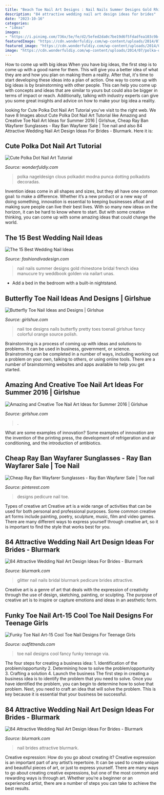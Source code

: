 ```yaml
---
title: "Beach Toe Nail Art Designs : Nail Nails Summer Designs Gold Rhinestone Bridal French Idea Manucure Try Weddbook Golden Via Nailart Unas"
description: "84 attractive wedding nail art design ideas for brides"
date: "2023-10-16"
categories:
- "ideas"
images:
- "https://i.pinimg.com/736x/5e/fe/d2/5efed2da0c7be19d6f5fdadfea103c9b--designs-pedicure-toenail-art-designs.jpg"
featuredImage: "https://cdn.wonderfuldiy.com/wp-content/uploads/2014/07/polka-dots-nails.jpg"
featured_image: "https://cdn.wonderfuldiy.com/wp-content/uploads/2014/07/polka-dots-nails.jpg"
image: "https://cdn.wonderfuldiy.com/wp-content/uploads/2014/07/polka-dots-nails.jpg"
---
```



How to come up with big ideas
When you have big ideas, the first step is to come up with a good name for them. This will give you a better idea of what they are and how you plan on making them a reality. After that, it's time to start developing these ideas into a plan of action.
One way to come up with big ideas is by brainstorming with other people. This can help you come up with concepts and ideas that are similar to yours but could also be bigger in terms of impact or reach. Additionally, talking with industry experts can give you some great insights and advice on how to make your big idea a reality.

	

		
looking for Cute Polka Dot Nail Art Tutorial you've visit to the right web. We have 8 Images about Cute Polka Dot Nail Art Tutorial like Amazing and Creative Toe Nail Art Ideas for Summer 2016 | Girlshue, Cheap Ray Ban Wayfarer Sunglasses - Ray Ban Wayfarer Sale | Toe nail and also 84 Attractive Wedding Nail Art Design Ideas For Brides - Blurmark. Here it is:
		
    
## Cute Polka Dot Nail Art Tutorial

<img loading=lazy src="https://cdn.wonderfuldiy.com/wp-content/uploads/2014/07/polka-dots-nails.jpg" onerror="this.onerror=null;this.src='https://tse1.mm.bing.net/th?id=OIP.GCz0OKJvkR8iBjrwbGbs_QHaFJ&amp;pid=15.1';" alt="Cute Polka Dot Nail Art Tutorial">

_Source: wonderfuldiy.com_

>polka nageldesign clous polkadot modna punca dotting polkadots decoradas. 

	

Invention ideas come in all shapes and sizes, but they all have one common goal: to make a difference. Whether it’s a new product or a new way of doing something, innovation is essential to keeping businesses afloat and making sure people can live their best lives. With so many new ideas on the horizon, it can be hard to know where to start. But with some creative thinking, you can come up with some amazing ideas that could change the world.

    
## The 15 Best Wedding Nail Ideas

<img loading=lazy src="https://www.fashiondivadesign.com/wp-content/uploads/2014/06/summer-nail-art-idea-gold-rhinestone-bridal-nail-pinterest.jpg" onerror="this.onerror=null;this.src='https://tse2.mm.bing.net/th?id=OIP.qIcsRRa_vBQAWLJSf65gXAHaJ3&amp;pid=15.1';" alt="The 15 Best Wedding Nail Ideas">

_Source: fashiondivadesign.com_

>nail nails summer designs gold rhinestone bridal french idea manucure try weddbook golden via nailart unas. 

	

- Add a bed in the bedroom with a built-in nightstand.

    
## Butterfly Toe Nail Ideas And Designs | Girlshue

<img loading=lazy src="https://www.girlshue.com/wp-content/uploads/2016/07/unnamed-file-6475.jpg" onerror="this.onerror=null;this.src='https://tse2.mm.bing.net/th?id=OIP.L7XiL_zjG9Pxsa_sL9NcsgHaJ6&amp;pid=15.1';" alt="Butterfly Toe Nail Ideas and Designs | Girlshue">

_Source: girlshue.com_

>nail toe designs nails butterfly pretty toes toenail girlshue fancy colorful orange source polish. 

	

Brainstorming is a process of coming up with ideas and solutions to problems. It can be used in business, government, or science. Brainstroming can be completed in a number of ways, including working out a problem on your own, talking to others, or using online tools. There are a number of brainstorming websites and apps available to help you get started.

    
## Amazing And Creative Toe Nail Art Ideas For Summer 2016 | Girlshue

<img loading=lazy src="https://www.girlshue.com/wp-content/uploads/2016/07/Amazing-and-Creative-Toe-Nail-Art-Ideas-for-Summer-2016-10.jpg" onerror="this.onerror=null;this.src='https://tse1.mm.bing.net/th?id=OIP.tWYlHtFAVDYCB8PjSZlRyAHaNK&amp;pid=15.1';" alt="Amazing and Creative Toe Nail Art Ideas for Summer 2016 | Girlshue">

_Source: girlshue.com_

>. 

	

What are some examples of innovation?
Some examples of innovation are the invention of the printing press, the development of refrigeration and air conditioning, and the introduction of antibiotics.

    
## Cheap Ray Ban Wayfarer Sunglasses - Ray Ban Wayfarer Sale | Toe Nail

<img loading=lazy src="https://i.pinimg.com/736x/5e/fe/d2/5efed2da0c7be19d6f5fdadfea103c9b--designs-pedicure-toenail-art-designs.jpg" onerror="this.onerror=null;this.src='https://tse4.mm.bing.net/th?id=OIP.DivHRuTvSrvXY80TGEPrHQHaJ3&amp;pid=15.1';" alt="Cheap Ray Ban Wayfarer Sunglasses - Ray Ban Wayfarer Sale | Toe nail">

_Source: pinterest.com_

>designs pedicure nail toe. 

	

Types of creative art
Creative art is a wide range of activities that can be used for both personal and professional purposes. Some common creative art forms include painting, poetry, sculpture, music, film and video games. There are many different ways to express yourself through creative art, so it is important to find the style that works best for you.

    
## 84 Attractive Wedding Nail Art Design Ideas For Brides - Blurmark

<img loading=lazy src="https://www.blurmark.com/wp-content/uploads/2017/01/Wedding-Nail_Art-Design-37.jpg" onerror="this.onerror=null;this.src='https://tse2.mm.bing.net/th?id=OIP.laQT6-wf8-hpH-hPb-T8ygHaJm&amp;pid=15.1';" alt="84 Attractive Wedding Nail Art Design Ideas For Brides - Blurmark">

_Source: blurmark.com_

>glitter nail nails bridal blurmark pedicure brides attractive. 

	

Creative art is a genre of art that deals with the expression of creativity through the use of design, sketching, painting, or sculpting. The purpose of creative art is to inspire or capture emotions and ideas in an aesthetic form.

    
## Funky Toe Nail Art-15 Cool Toe Nail Designs For Teenage Girls

<img loading=lazy src="http://www.outfittrends.com/wp-content/uploads/2014/11/Fancy-toe-nailart.jpg" onerror="this.onerror=null;this.src='https://tse1.mm.bing.net/th?id=OIP.U113jI-2eGUmzyU97UiQowAAAA&amp;pid=15.1';" alt="Funky Toe Nail Art-15 Cool Toe Nail Designs For Teenage Girls">

_Source: outfittrends.com_

>toe nail designs cool fancy funky teenage via. 

	

The four steps for creating a business idea: 1. Identification of the problem/opportunity 2. Determining how to solve the problem/opportunity 3. Crafting a solution 4. Launch the business
The first step in creating a business idea is to identify the problem that you need to solve. Once you have identified the problem, you can begin to determine how to solve that problem. Next, you need to craft an idea that will solve the problem. This is key because it is essential that your business be successful.

    
## 84 Attractive Wedding Nail Art Design Ideas For Brides - Blurmark

<img loading=lazy src="https://www.blurmark.com/wp-content/uploads/2017/01/Wedding-Nail_Art-Design-17.jpg" onerror="this.onerror=null;this.src='https://tse1.mm.bing.net/th?id=OIP.qms41TTFUPpWCXfjXmE9QwHaHa&amp;pid=15.1';" alt="84 Attractive Wedding Nail Art Design Ideas For Brides - Blurmark">

_Source: blurmark.com_

>nail brides attractive blurmark. 

	

Creative expression: How do you go about creating it?
Creative expression is an important part of any artist’s repertoire. It can be used to create unique and beautiful pieces of art, or just to express yourself. There are many ways to go about creating creative expressions, but one of the most common and rewarding ways is through art. Whether you’re a beginner or an experienced artist, there are a number of steps you can take to achieve the best results.

